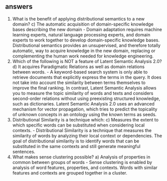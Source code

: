 answers
--------
1. What is the benefit of applying distributional semantics to a new domain?
	c) The automatic acquisition of domain-specific knowledge bases describing the new domain - Domain adaptation requires machine learning experts, natural language processing experts, and domain experts to work together to develop domain-specific knowledge bases. Distributional semantics provides an unsupervised, and therefore totally automatic, way to acquire knowledge in the new domain, replacing or complementing the human work needed for knowledge engineering.
2. Which of the following is NOT a feature of Latent Semantic Analysis 2.0? 
	d) It acquires Paradigmatic Relations as well as domain relations between words. - A keyword-based search system is only able to retrieve documents that explicitly express the terms in the query. It does not take into account the similarity between terms themselves to improve the final ranking. In contrast, Latent Semantic Analysis allows you to measure the topic similarity of words and texts and considers second-order relations without using preexisting structured knowledge, such as dictionaries. Latent Semantic Analysis 2.0 uses an advanced mechanism for vector propagation, which tries to predict the topicality of unknown concepts in an ontology using the known terms as seeds.
3. Distributional Similarity is a technique which:
	c) Measures the extent to which specific words can be substituted when considering local contexts. - Distributional Similarity is a technique that measures the similarity of words by analyzing their local context or dependencies. The goal of distributional similarity is to identify words that can be substituted in the same contexts and still generate meaningful sentences.
4. What makes sense clustering possible?
	a) Analysis of properties in common between groups of words - Sense clustering is enabled by analysis of word features, properties, and contexts. Words with similar features and contexts are grouped together in a cluster.